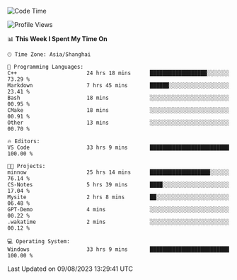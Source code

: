 <!--START_SECTION:waka-->
![Code Time](http://img.shields.io/badge/Code%20Time-1%2C138%20hrs%2047%20mins-blue)

![Profile Views](http://img.shields.io/badge/Profile%20Views-1-blue)

📊 **This Week I Spent My Time On** 

```text
🕑︎ Time Zone: Asia/Shanghai

💬 Programming Languages: 
C++                      24 hrs 18 mins      ██████████████████░░░░░░░   73.29 % 
Markdown                 7 hrs 45 mins       ██████░░░░░░░░░░░░░░░░░░░   23.41 % 
Bash                     18 mins             ░░░░░░░░░░░░░░░░░░░░░░░░░   00.95 % 
CMake                    18 mins             ░░░░░░░░░░░░░░░░░░░░░░░░░   00.91 % 
Other                    13 mins             ░░░░░░░░░░░░░░░░░░░░░░░░░   00.70 % 

🔥 Editors: 
VS Code                  33 hrs 9 mins       █████████████████████████   100.00 % 

🐱‍💻 Projects: 
minnow                   25 hrs 14 mins      ███████████████████░░░░░░   76.14 % 
CS-Notes                 5 hrs 39 mins       ████░░░░░░░░░░░░░░░░░░░░░   17.04 % 
Mysite                   2 hrs 8 mins        ██░░░░░░░░░░░░░░░░░░░░░░░   06.48 % 
GPT-Demo                 4 mins              ░░░░░░░░░░░░░░░░░░░░░░░░░   00.22 % 
.wakatime                2 mins              ░░░░░░░░░░░░░░░░░░░░░░░░░   00.12 % 

💻 Operating System: 
Windows                  33 hrs 9 mins       █████████████████████████   100.00 % 
```


 Last Updated on 09/08/2023 13:29:41 UTC
<!--END_SECTION:waka-->